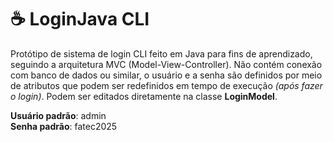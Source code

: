 # ☕ LoginJava CLI

Protótipo de sistema de login CLI feito em Java para fins de aprendizado, seguindo a arquitetura MVC (Model-View-Controller). Não contém conexão com banco de dados ou similar, o usuário e a senha são definidos por meio de atributos que podem ser redefinidos em tempo de execução *(após fazer o login)*. Podem ser editados diretamente na classe **LoginModel**.

**Usuário padrão**: admin<br>
**Senha padrão**: fatec2025
